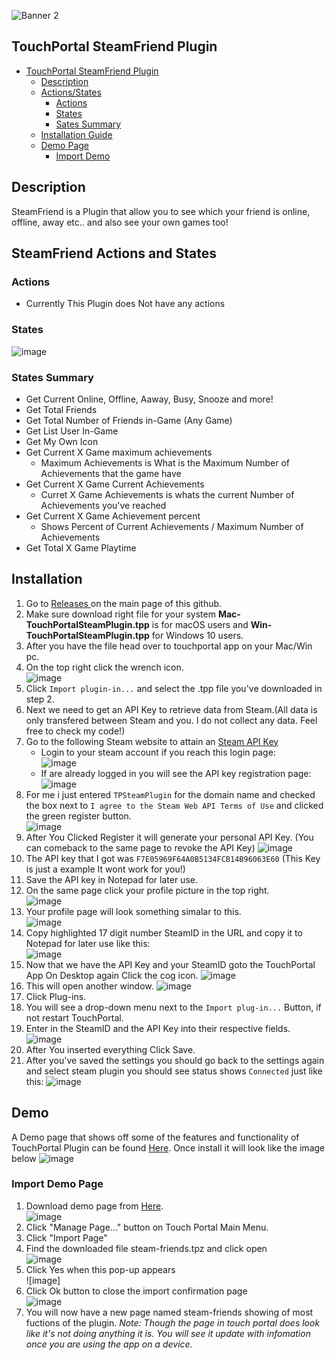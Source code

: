 ![Banner 2](https://github.com/cj2tech/TP-Steam-Friend-Plugin/blob/main/Images/Banners/Steam_Friends_by_Killer_Boss.gif)

## TouchPortal SteamFriend Plugin
- [TouchPortal SteamFriend Plugin](#touchportal-steamfriend-plugin)
  - [Description](#description)
  - [Actions/States](#steamfriend-actions-and-states)
  	- [Actions](#actions)
 	- [States](#states)
 	- [Sates Summary](states-summary)
  - [Installation Guide](#installation)
  - [Demo Page](#demo)
	- [Import Demo](#import-demo-page)

## Description
SteamFriend is a Plugin that allow you to see which your friend is online, offline, away etc.. and also see your own games too!

## SteamFriend Actions and States
### Actions
 - Currently This Plugin does Not have any actions 

### States
![image](https://user-images.githubusercontent.com/55416314/120901307-d61c4f80-c5ee-11eb-8e92-7b65ce5e7a95.png)

### States Summary
 - Get Current Online, Offline, Aaway, Busy, Snooze and more!
 - Get Total Friends
 - Get Total Number of Friends in-Game (Any Game)
 - Get List User In-Game
 - Get My Own Icon
 - Get Current X Game maximum achievements
   - Maximum Achievements is What is the Maximum Number of Achievements that the game have
 - Get Current X Game Current Achievements
   - Curret X Game Achievements is whats the current Number of Achievements you've reached 
 - Get Current X Game Achievement percent
   - Shows Percent of Current Achievements / Maximum Number of Achievements
 - Get Total X Game Playtime
  
 ## Installation
 1. Go to <a target="_blank" href="https://github.com/KillerBOSS2019/TP-Steam-Friend-Plugin/releases" > Releases </a> on the main page of this github.
 2. Make sure download right file for your system **Mac-TouchPortalSteamPlugin.tpp** is for macOS users and **Win-TouchPortalSteamPlugin.tpp** for Windows 10 users.
 3. After you have the file head over to touchportal app on your Mac/Win pc.
 4. On the top right click the wrench icon.  
![image](https://user-images.githubusercontent.com/55416314/120901464-ee409e80-c5ef-11eb-907e-fbafd58a8c59.png)
 5. Click `Import plugin-in...` and select the .tpp file you've downloaded in step 2.
 6. Next we need to get an API Key to retrieve data from Steam.(All data is only transfered between Steam and you. I do not collect any data. Feel free to check my code!)  
 7. Go to the following Steam website to attain an [Steam API Key](https://steamcommunity.com/dev/apikey)
    - Login to your steam account if you reach this login page:  
![image](https://user-images.githubusercontent.com/55416314/120901588-cd2c7d80-c5f0-11eb-82e1-00b482a9338b.png)
    - If are already logged in you will see the API key registration page:  
![image](https://user-images.githubusercontent.com/55416314/120901648-154ba000-c5f1-11eb-90bb-80a5e2cd0803.png)
 8. For me i just entered `TPSteamPlugin` for the domain name and checked the box next to `I agree to the Steam Web API Terms of Use` and clicked the green register button.  
 ![image](https://github.com/cj2tech/TP-Steam-Friend-Plugin/blob/main/Images/Install/KeyRegister.png)
 9. After You Clicked Register it will generate your personal API Key. (You can comeback to the same page to revoke the API Key)
![image](https://github.com/cj2tech/TP-Steam-Friend-Plugin/blob/main/Images/Install/SteamKey.png)
 10. The API key that I got was `F7E05969F64A0B5134FCB14B96063E60` (This Key is just a example It wont work for you!)  
 11. Save the API key in Notepad for later use.
 12. On the same page click your profile picture in the top right.  
![image](https://github.com/cj2tech/TP-Steam-Friend-Plugin/blob/main/Images/Install/Profileclick.png)
 13. Your profile page will look something simalar to this.  
![image](https://github.com/cj2tech/TP-Steam-Friend-Plugin/blob/main/Images/Install/SteamProfile.png)
 14. Copy highlighted 17 digit number SteamID in the URL and copy it to Notepad for later use like this:  
![image](https://user-images.githubusercontent.com/55416314/120901930-63ad6e80-c5f2-11eb-8ece-f907454a49f8.png)
 15. Now that we have the API Key and your SteamID goto the TouchPortal App On Desktop again Click the cog icon. 
![image](https://github.com/cj2tech/TP-Steam-Friend-Plugin/blob/main/Images/Install/PluginIcon.png) 
 16. This will open another window.
![image](https://github.com/cj2tech/TP-Steam-Friend-Plugin/blob/main/Images/Install/PluginSetUp.gif)
 17. Click Plug-ins.  
 18. You will see a drop-down menu next to the `Import plug-in...` Button, if not restart TouchPortal.  
 19. Enter in the SteamID and the API Key into their respective fields.
![image](https://github.com/cj2tech/TP-Steam-Friend-Plugin/blob/main/Images/Install/KeyToPlugin.png)
 20. After You inserted everything Click Save.
 21. After you've saved the settings you should go back to the settings again and select steam plugin you should see status shows `Connected` just like this:
 ![image](https://user-images.githubusercontent.com/55416314/120902132-88eeac80-c5f3-11eb-88b4-b3ac73751907.png)

## Demo
A Demo page that shows off some of the features and functionality of TouchPortal Plugin can be found [Here](https://github.com/cj2tech/TP-Steam-Friend-Plugin/blob/main/Demo/steam-friends.tpz).
Once install it will look like the image below
![image](https://github.com/cj2tech/TP-Steam-Friend-Plugin/blob/main/Images/Demo/DemoDevice.png)

### Import Demo Page
 1. Download demo page from [Here](https://github.com/cj2tech/TP-Steam-Friend-Plugin/blob/main/Demo/steam-friends.tpz).  
![image](https://github.com/cj2tech/TP-Steam-Friend-Plugin/blob/main/Images/Demo/ImportDemo.png)
 2. Click "Manage Page..." button on Touch Portal Main Menu. 
 3. Click "Import Page"
 4. Find the downloaded file steam-friends.tpz and click open  
![image](https://github.com/cj2tech/TP-Steam-Friend-Plugin/blob/main/Images/Demo/ImportConfirm.png)
 5. Click Yes when this pop-up appears  
![image]
 6. Click Ok button to close the import confirmation page  
![image](https://github.com/cj2tech/TP-Steam-Friend-Plugin/blob/main/Images/Demo/DemoPage.png)
 7. You will now have a new page named steam-friends showing of most fuctions of the plugin.
*Note: Though the page in touch portal does look like it's not doing anything it is. You will see it update with infomation once you are using the app on a device.*  

